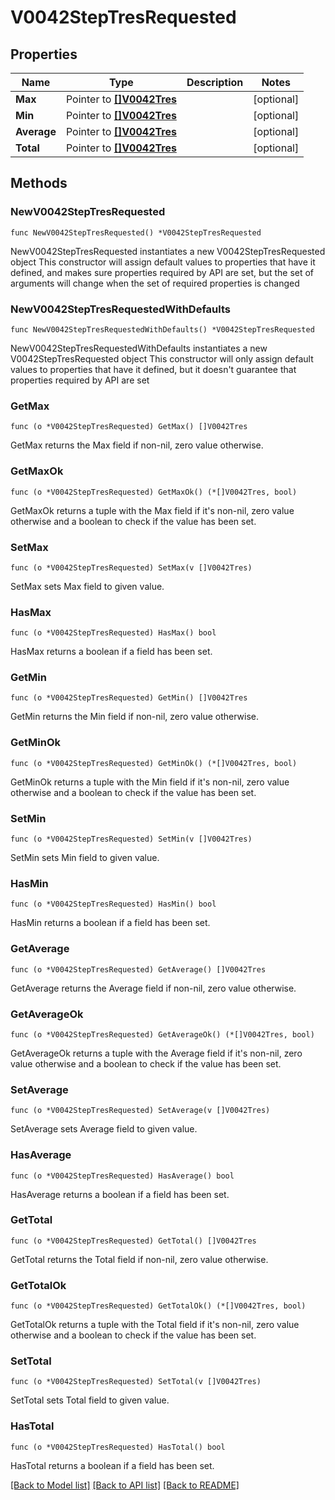 # V0042StepTresRequested

## Properties

Name | Type | Description | Notes
------------ | ------------- | ------------- | -------------
**Max** | Pointer to [**[]V0042Tres**](V0042Tres.md) |  | [optional] 
**Min** | Pointer to [**[]V0042Tres**](V0042Tres.md) |  | [optional] 
**Average** | Pointer to [**[]V0042Tres**](V0042Tres.md) |  | [optional] 
**Total** | Pointer to [**[]V0042Tres**](V0042Tres.md) |  | [optional] 

## Methods

### NewV0042StepTresRequested

`func NewV0042StepTresRequested() *V0042StepTresRequested`

NewV0042StepTresRequested instantiates a new V0042StepTresRequested object
This constructor will assign default values to properties that have it defined,
and makes sure properties required by API are set, but the set of arguments
will change when the set of required properties is changed

### NewV0042StepTresRequestedWithDefaults

`func NewV0042StepTresRequestedWithDefaults() *V0042StepTresRequested`

NewV0042StepTresRequestedWithDefaults instantiates a new V0042StepTresRequested object
This constructor will only assign default values to properties that have it defined,
but it doesn't guarantee that properties required by API are set

### GetMax

`func (o *V0042StepTresRequested) GetMax() []V0042Tres`

GetMax returns the Max field if non-nil, zero value otherwise.

### GetMaxOk

`func (o *V0042StepTresRequested) GetMaxOk() (*[]V0042Tres, bool)`

GetMaxOk returns a tuple with the Max field if it's non-nil, zero value otherwise
and a boolean to check if the value has been set.

### SetMax

`func (o *V0042StepTresRequested) SetMax(v []V0042Tres)`

SetMax sets Max field to given value.

### HasMax

`func (o *V0042StepTresRequested) HasMax() bool`

HasMax returns a boolean if a field has been set.

### GetMin

`func (o *V0042StepTresRequested) GetMin() []V0042Tres`

GetMin returns the Min field if non-nil, zero value otherwise.

### GetMinOk

`func (o *V0042StepTresRequested) GetMinOk() (*[]V0042Tres, bool)`

GetMinOk returns a tuple with the Min field if it's non-nil, zero value otherwise
and a boolean to check if the value has been set.

### SetMin

`func (o *V0042StepTresRequested) SetMin(v []V0042Tres)`

SetMin sets Min field to given value.

### HasMin

`func (o *V0042StepTresRequested) HasMin() bool`

HasMin returns a boolean if a field has been set.

### GetAverage

`func (o *V0042StepTresRequested) GetAverage() []V0042Tres`

GetAverage returns the Average field if non-nil, zero value otherwise.

### GetAverageOk

`func (o *V0042StepTresRequested) GetAverageOk() (*[]V0042Tres, bool)`

GetAverageOk returns a tuple with the Average field if it's non-nil, zero value otherwise
and a boolean to check if the value has been set.

### SetAverage

`func (o *V0042StepTresRequested) SetAverage(v []V0042Tres)`

SetAverage sets Average field to given value.

### HasAverage

`func (o *V0042StepTresRequested) HasAverage() bool`

HasAverage returns a boolean if a field has been set.

### GetTotal

`func (o *V0042StepTresRequested) GetTotal() []V0042Tres`

GetTotal returns the Total field if non-nil, zero value otherwise.

### GetTotalOk

`func (o *V0042StepTresRequested) GetTotalOk() (*[]V0042Tres, bool)`

GetTotalOk returns a tuple with the Total field if it's non-nil, zero value otherwise
and a boolean to check if the value has been set.

### SetTotal

`func (o *V0042StepTresRequested) SetTotal(v []V0042Tres)`

SetTotal sets Total field to given value.

### HasTotal

`func (o *V0042StepTresRequested) HasTotal() bool`

HasTotal returns a boolean if a field has been set.


[[Back to Model list]](../README.md#documentation-for-models) [[Back to API list]](../README.md#documentation-for-api-endpoints) [[Back to README]](../README.md)


